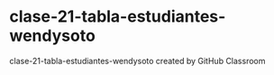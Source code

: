 # clase-21-tabla-estudiantes-wendysoto
clase-21-tabla-estudiantes-wendysoto created by GitHub Classroom
